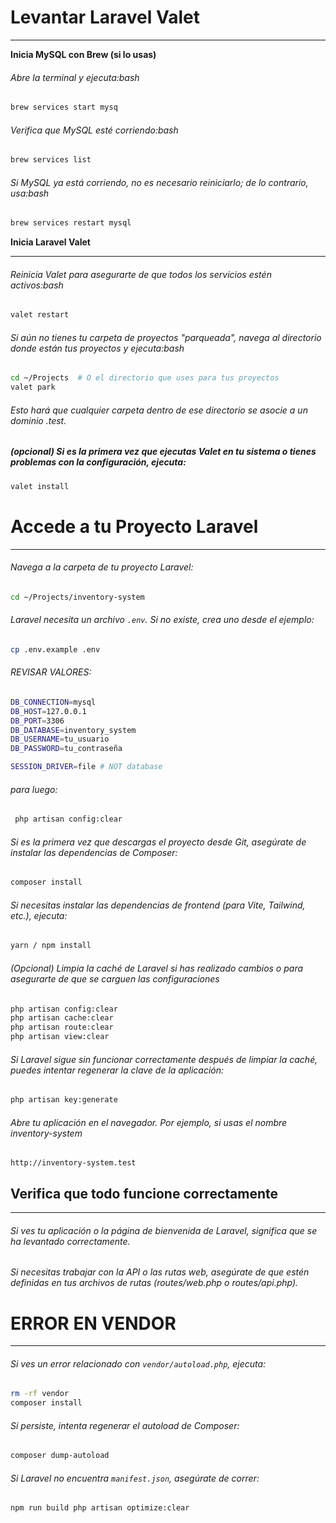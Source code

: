# **Levantar Laravel Valet**
***
**Inicia MySQL con Brew (si lo usas)**
###### Abre la terminal y ejecuta:bash  
```sh
brew services start mysq
```
###### Verifica que MySQL esté corriendo:bash  
```sh
brew services list
```
###### Si MySQL ya está corriendo, no es necesario reiniciarlo; de lo contrario, usa:bash  
```sh 
brew services restart mysql
```
  
**Inicia Laravel Valet**
***
###### Reinicia Valet para asegurarte de que todos los servicios estén activos:bash  
```sh  
valet restart  
```
###### Si aún no tienes tu carpeta de proyectos "parqueada", navega al directorio donde están tus proyectos y ejecuta:bash  
```sh
cd ~/Projects  # O el directorio que uses para tus proyectos
valet park
```
###### Esto hará que cualquier carpeta dentro de ese directorio se asocie a un dominio .test.

#####  (opcional) Si es la primera vez que ejecutas Valet en tu sistema o tienes problemas con la configuración, ejecuta:
```sh 
valet install
```

# **Accede a tu Proyecto Laravel**

---
###### Navega a la carpeta de tu proyecto Laravel:
```sh
cd ~/Projects/inventory-system
```
###### Laravel necesita un archivo `.env`. Si no existe, crea uno desde el ejemplo:
```sh
cp .env.example .env
```
###### REVISAR VALORES:
```sh
DB_CONNECTION=mysql
DB_HOST=127.0.0.1
DB_PORT=3306
DB_DATABASE=inventory_system
DB_USERNAME=tu_usuario
DB_PASSWORD=tu_contraseña

SESSION_DRIVER=file # NOT database
```
###### para luego:
```sh
 php artisan config:clear
```

###### Si es la primera vez que descargas el proyecto desde Git, asegúrate de instalar las dependencias de Composer:
```sh 
composer install
```

######  Si necesitas instalar las dependencias de frontend (para Vite, Tailwind, etc.), ejecuta:

```sh
yarn / npm install
```
###### (Opcional) Limpia la caché de Laravel si has realizado cambios o para asegurarte de que se carguen las configuraciones

```sh
php artisan config:clear 
php artisan cache:clear 
php artisan route:clear 
php artisan view:clear  
```
###### Si Laravel sigue sin funcionar correctamente después de limpiar la caché, puedes intentar regenerar la clave de la aplicación:
```sh
php artisan key:generate
```


###### Abre tu aplicación en el navegador. Por ejemplo, si usas el nombre inventory-system

```
http://inventory-system.test
```

## **Verifica que todo funcione correctamente**

---

###### Si ves tu aplicación o la página de bienvenida de Laravel, significa que se ha levantado correctamente.

###### Si necesitas trabajar con la API o las rutas web, asegúrate de que estén definidas en tus archivos de rutas (routes/web.php o routes/api.php).

# ERROR EN VENDOR

---
###### Si ves un error relacionado con `vendor/autoload.php`, ejecuta:
```sh
rm -rf vendor
composer install
```
###### Si persiste, intenta regenerar el autoload de Composer:
```sh
composer dump-autoload
```

###### Si Laravel no encuentra `manifest.json`, asegúrate de correr:
```sh
npm run build php artisan optimize:clear
```
